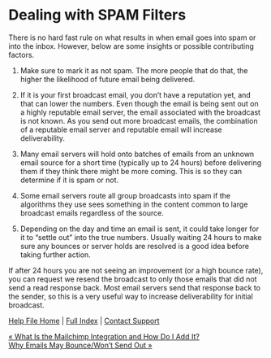  Dealing with SPAM Filters
==========

There is no hard fast rule on what results in when email goes into spam or into the inbox. However, below are some insights or possible contributing factors.

1. Make sure to mark it as not spam. The more people that do that, the higher the likelihood of future email being delivered.

2. If it is your first broadcast email, you don’t have a reputation yet, and that can lower the numbers. Even though the email is being sent out on a highly reputable email server, the email associated with the broadcast is not known. As you send out more broadcast emails, the combination of a reputable email server and reputable email will increase deliverability.

3. Many email servers will hold onto batches of emails from an unknown email source for a short time (typically up to 24 hours) before delivering them if they think there might be more coming. This is so they can determine if it is spam or not.

4. Some email servers route all group broadcasts into spam if the algorithms they use sees something in the content common to large broadcast emails regardless of the source.

5. Depending on the day and time an email is sent, it could take longer for it to “settle out” into the true numbers. Usually waiting 24 hours to make sure any bounces or server holds are resolved is a good idea before taking further action.

If after 24 hours you are not seeing an improvement (or a high bounce rate), you can request we resend the broadcast to only those emails that did not send a read response back. Most email servers send that response back to the sender, so this is a very useful way to increase deliverability for initial broadcast.

[Help File Home](/help/) | [Full Index](/Help-File-Directory/) | [Contact Support](mailto:support@ISPolitical.com)

[« What Is the Mailchimp Integration and How Do I Add It?](/What-Is-the-Mailchimp-Integration-and-How-Do-I-Add-It)  
[Why Emails May Bounce/Won’t Send Out »](/Why-Emails-May-Bounce-Won-t-Send-Out)